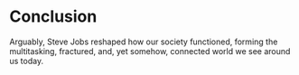 # Conclusion

Arguably, Steve Jobs reshaped how our society functioned, forming the multitasking, fractured, and, yet somehow, connected world we see around us today.
